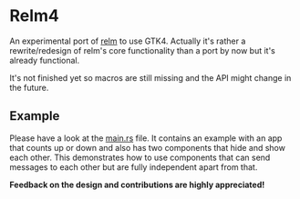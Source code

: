 # Relm4

An experimental port of [relm](https://github.com/antoyo/relm) to use GTK4. Actually it's rather a rewrite/redesign of relm's core functionality than a port by now but it's already functional. 

It's not finished yet so macros are still missing and the API might change in the future.

## Example

Please have a look at the [main.rs](src/main.rs) file. It contains an example with an app that counts up or down and also has two components that hide and show each other. This demonstrates how to use components that can send messages to each other but are fully independent apart from that.

**Feedback on the design and contributions are highly appreciated!**